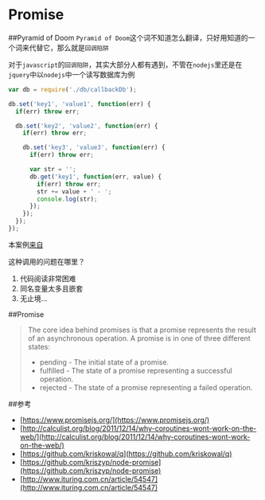 Promise
========

##Pyramid of Doom
`Pyramid of Doom`这个词不知道怎么翻译，只好用知道的一个词来代替它，那么就是`回调陷阱`

对于`javascript`的`回调陷阱`，其实大部分人都有遇到，不管在`nodejs`里还是在`jquery`中以`nodejs`中一个读写数据库为例

```javascript
var db = require('./db/callbackDb');

db.set('key1', 'value1', function(err) {
  if(err) throw err;

  db.set('key2', 'value2', function(err) {
    if(err) throw err;

    db.set('key3', 'value3', function(err) {
      if(err) throw err;

      var str = '';
      db.get('key1', function(err, value) {
        if(err) throw err;
        str += value + ' - ';
        console.log(str);
      });
    });
  });
});
```
本案例[来自](http://survivejs.com/common_problems/pyramid.html)

这种调用的问题在哪里？

1. 代码阅读非常困难
2. 同名变量太多且嵌套
3. 无止境...

##Promise

> The core idea behind promises is that a promise represents the result of an asynchronous operation. A promise is in one of three different states:
> + pending - The initial state of a promise.
> + fulfilled - The state of a promise representing a successful operation.
> + rejected - The state of a promise representing a failed operation.

##参考
+ [https://www.promisejs.org/](https://www.promisejs.org/)
+ [http://calculist.org/blog/2011/12/14/why-coroutines-wont-work-on-the-web/](http://calculist.org/blog/2011/12/14/why-coroutines-wont-work-on-the-web/)
+ [https://github.com/kriskowal/q](https://github.com/kriskowal/q)
+ [https://github.com/kriszyp/node-promise](https://github.com/kriszyp/node-promise)
+ [http://www.ituring.com.cn/article/54547](http://www.ituring.com.cn/article/54547)